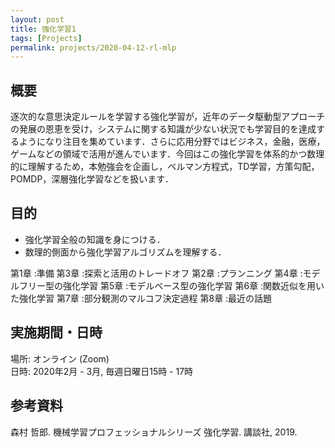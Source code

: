 ```yaml
---
layout: post
title: 強化学習1
tags: [Projects]
permalink: projects/2020-04-12-rl-mlp
---
```


## 概要
逐次的な意思決定ルールを学習する強化学習が，近年のデータ駆動型アプローチの発展の恩恵を受け，システムに関する知識が少ない状況でも学習目的を達成するようになり注目を集めています．さらに応用分野ではビジネス，金融，医療，ゲームなどの領域で活用が進んでいます．今回はこの強化学習を体系的かつ数理的に理解するため，本勉強会を企画し，ベルマン方程式，TD学習，方策勾配，POMDP，深層強化学習などを扱います．

## 目的
- 強化学習全般の知識を身につける．
- 数理的側面から強化学習アルゴリズムを理解する．

第1章 :準備
第3章 :探索と活用のトレードオフ
第2章 :プランニング
第4章 :モデルフリー型の強化学習
第5章 :モデルベース型の強化学習
第6章 :関数近似を用いた強化学習
第7章 :部分観測のマルコフ決定過程
第8章 :最近の話題

## 実施期間・日時
場所: オンライン (Zoom) \
日時: 2020年2月 - 3月, 毎週日曜日15時 - 17時

## 参考資料
森村 哲郎. 機械学習プロフェッショナルシリーズ 強化学習. 講談社, 2019.